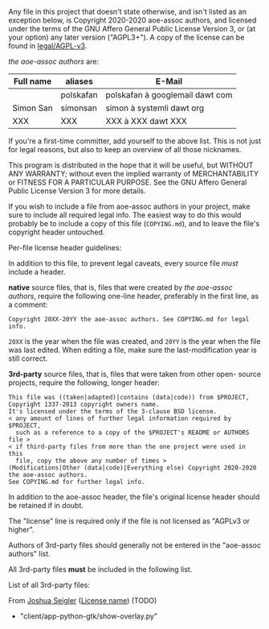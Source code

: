 Any file in this project that doesn't state otherwise, and isn't listed as an
exception below, is Copyright 2020-2020 aoe-assoc authors, and licensed
under the terms of the GNU Affero General Public License Version 3, or
(at your option) any later version ("AGPL3+").
A copy of the license can be found in [legal/AGPL-v3](/legal/AGPL-v3).

_the aoe-assoc authors_ are:

| Full name                   | aliases                     | E-Mail                                            |
|-----------------------------|-----------------------------|---------------------------------------------------|
|                             | polskafan                   | polskafan à googlemail dawt com                   |
| Simon San                   | simonsan                    | simon à systemli dawt org                         |
| XXX                         | XXX                         | XXX à XXX dawt XXX                                |


If you're a first-time committer, add yourself to the above list. This is not
just for legal reasons, but also to keep an overview of all those nicknames.

This program is distributed in the hope that it will be useful,
but WITHOUT ANY WARRANTY; without even the implied warranty of
MERCHANTABILITY or FITNESS FOR A PARTICULAR PURPOSE.  See the
GNU Affero General Public License Version 3 for more details.

If you wish to include a file from aoe-assoc authors in your project, make sure to
include all required legal info. The easiest way to do this would probably
be to include a copy of this file (`COPYING.md`), and to leave the file's
copyright header untouched.

Per-file license header guidelines:

In addition to this file, to prevent legal caveats, every source file *must*
include a header.

**native** source files, that is, files that were created by
_the aoe-assoc authors_, require the following one-line header, preferably in
the first line, as a comment:

    Copyright 20XX-20YY the aoe-assoc authors. See COPYING.md for legal info.

`20XX` is the year when the file was created, and `20YY` is the year when the
file was last edited. When editing a file, make sure the last-modification year
is still correct.

**3rd-party** source files, that is, files that were taken from other open-
source projects, require the following, longer header:

    This file was ((taken|adapted)|contains (data|code)) from $PROJECT,
    Copyright 1337-2013 copyright owners name.
    It's licensed under the terms of the 3-clause BSD license.
    < any amount of lines of further legal information required by $PROJECT,
      such as a reference to a copy of the $PROJECT's README or AUTHORS file >
    < if third-party files from more than the one project were used in this
      file, copy the above any number of times >
    (Modifications|Other (data|code)|Everything else) Copyright 2020-2020 the aoe-assoc authors.
    See COPYING.md for further legal info.

In addition to the aoe-assoc header, the file's original license header should
be retained if in doubt.

The "license" line is required only if the file is not licensed as
"AGPLv3 or higher".

Authors of 3rd-party files should generally not be entered in the
"aoe-assoc authors" list.

All 3rd-party files **must** be included in the following list.

List of all 3rd-party files:

From [Joshua Seigler](https://gist.github.com/seigler) ([License name](/legal/licensefile)) (TODO)
 - "client/app-python-gtk/show-overlay.py"

